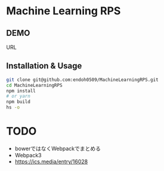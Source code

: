 # Machine Learning RPS

## DEMO

URL

## Installation & Usage

```bash
git clone git@github.com:endoh0509/MachineLearningRPS.git
cd MachineLearningRPS
npm install
# or yarn
npm build
hs -o
```

# TODO

- bowerではなくWebpackでまとめる
- Webpack3
- https://ics.media/entry/16028
